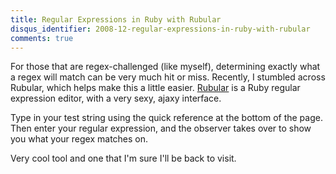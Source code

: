 ```yaml
---
title: Regular Expressions in Ruby with Rubular
disqus_identifier: 2008-12-regular-expressions-in-ruby-with-rubular
comments: true
---
```


For those that are regex-challenged (like myself), determining exactly what a regex will match can be very much hit or miss. Recently, I stumbled across Rubular, which helps make this a little easier. [Rubular][1] is a Ruby regular expression editor, with a very sexy, ajaxy interface. 

Type in your test string using the quick reference at the bottom of the page. Then enter your regular expression, and the observer takes over to show you what your regex matches on.

Very cool tool and one that I'm sure I'll be back to visit.

[1]:http://www.rubular.com
